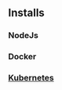 

## Installs

### NodeJs

### Docker


### [Kubernetes](https://github.com/Roche-Olivier/help.windows10.nodejs.basics/blob/master/install.k8s.md)
